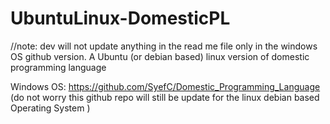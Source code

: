 # UbuntuLinux-DomesticPL
//note: dev will not update anything in the read me file only in the windows OS github version.
A Ubuntu (or debian based) linux version of domestic programming language

Windows OS: https://github.com/SyefC/Domestic_Programming_Language
(do not worry this github repo will still be update for the linux debian based Operating System )

